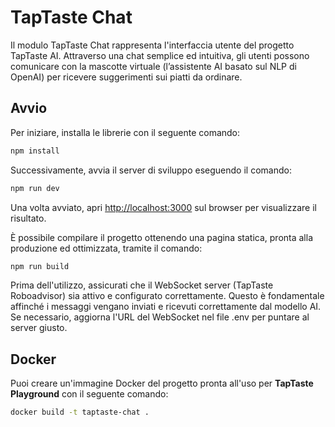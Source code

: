 # TapTaste Chat
Il modulo TapTaste Chat rappresenta l'interfaccia utente del progetto TapTaste AI. Attraverso una chat semplice ed intuitiva, gli utenti possono comunicare con la mascotte virtuale (l’assistente AI basato sul NLP di OpenAI) per ricevere suggerimenti sui piatti da ordinare.

## Avvio

Per iniziare, installa le librerie con il seguente comando:

```bash
npm install
```

Successivamente, avvia il server di sviluppo eseguendo il comando:

```bash
npm run dev
```

Una volta avviato, apri [http://localhost:3000](http://localhost:3000) sul browser per visualizzare il risultato.

È possibile compilare il progetto ottenendo una pagina statica, pronta alla produzione ed ottimizzata, tramite il comando:

```bash
npm run build
```

Prima dell'utilizzo, assicurati che il WebSocket server (TapTaste Roboadvisor) sia attivo e configurato correttamente. Questo è fondamentale affinché i messaggi vengano inviati e ricevuti correttamente dal modello AI.
Se necessario, aggiorna l'URL del WebSocket nel file .env per puntare al server giusto.

## Docker

Puoi creare un'immagine Docker del progetto pronta all'uso per **TapTaste Playground** con il seguente comando:

```bash
docker build -t taptaste-chat .
```